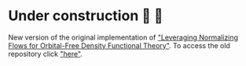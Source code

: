 # Under construction :construction_worker: :construction: 
New version of the original implementation of ["Leveraging Normalizing Flows for Orbital-Free Density Functional Theory"](https://arxiv.org/abs/2404.08764). To access the old repository click ["here"](https://github.com/ChemAI-Lab/ofdft_nflows). 
